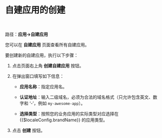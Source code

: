 # 自建应用的创建
​
<LastUpdated/>

路径：**应用->自建应用**

您可以在 **自建应用** 页面查看所有自建应用。

要创建新的自建应用，执行以下步骤：​
​
1. 点击页面右上角 **创建自建应用** 按钮。​
​
2. 在弹出窗口填写如下信息：​

    * **应用名称**：指定应用名。​

    * **认证地址**：输入二级域名，必须为合法的域名格式（只允许包含英文、数字和 ‘-’，例如 `my-awesome-app`​）。

    * **选择类型**：按照您的业务应用的实际类型对应选择在 {{$localeConfig.brandName}} 的应用类型。
​
3. 点击 **创建** 按钮。
